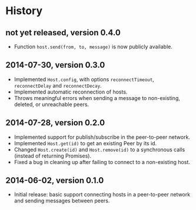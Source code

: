 # History


## not yet released, version 0.4.0

- Function `host.send(from, to, message)` is now publicly available.


## 2014-07-30, version 0.3.0

- Implemented `Host.config`, with options `reconnectTimeout`, `reconnectDelay` 
  and `reconnectDecay`.
- Implemented automatic reconnection of hosts.
- Throws meaningful errors when sending a message to non-existing, deleted,
  or unreachable peers.


## 2014-07-28, version 0.2.0

- Implemented support for publish/subscribe in the peer-to-peer network.
- Implemented `Host.get(id)` to get an existing Peer by its id.
- Changed `Host.create(id)` and `Host.remove(id)` to a synchronous calls 
  (instead of returning Promises).
- Fixed a bug in cleaning up after failing to connect to a non-existing host.


## 2014-06-02, version 0.1.0

- Initial release: basic support connecting hosts in a peer-to-peer network and
  sending messages between peers.
